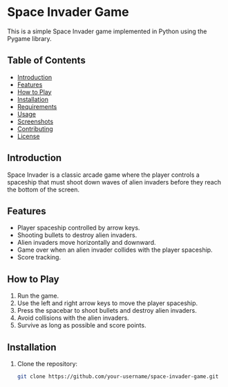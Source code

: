 # Space Invader Game

This is a simple Space Invader game implemented in Python using the Pygame library.

## Table of Contents

- [Introduction](#introduction)
- [Features](#features)
- [How to Play](#how-to-play)
- [Installation](#installation)
- [Requirements](#requirements)
- [Usage](#usage)
- [Screenshots](#screenshots)
- [Contributing](#contributing)
- [License](#license)

## Introduction

Space Invader is a classic arcade game where the player controls a spaceship that must shoot down waves of alien invaders before they reach the bottom of the screen.

## Features

- Player spaceship controlled by arrow keys.
- Shooting bullets to destroy alien invaders.
- Alien invaders move horizontally and downward.
- Game over when an alien invader collides with the player spaceship.
- Score tracking.

## How to Play

1. Run the game.
2. Use the left and right arrow keys to move the player spaceship.
3. Press the spacebar to shoot bullets and destroy alien invaders.
4. Avoid collisions with the alien invaders.
5. Survive as long as possible and score points.

## Installation

1. Clone the repository:

   ```bash
   git clone https://github.com/your-username/space-invader-game.git
